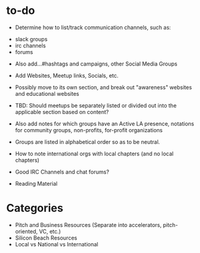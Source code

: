 # to-do
* Determine how to list/track communication channels, such as:
-  slack groups
- irc channels
- forums

* Also add...#hashtags and campaigns, other Social Media Groups

* Add Websites, Meetup links, Socials, etc.

* Possibly move to its own section, and break out "awareness" websites and educational websites

* TBD: Should meetups be separately listed or divided out into the applicable section based on content?

* Also add notes for which groups have an Active LA presence, notations for community groups, non-profits, for-profit organizations

* Groups are listed in alphabetical order so as to be neutral.

* How to note international orgs with local chapters (and no local chapters)  

* Good IRC Channels and chat forums?  

* Reading Material  


# Categories
- Pitch and Business Resources (Separate into accelerators, pitch-oriented, VC,  etc.)
- Silicon Beach Resources
- Local vs National vs International
